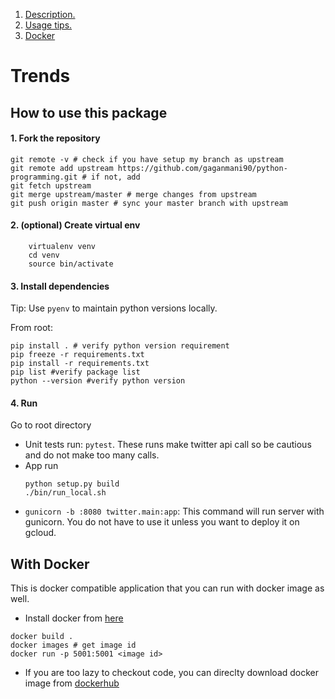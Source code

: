 1. [ Description. ](#trends)
2. [ Usage tips. ](#how-to-use-this-package)
3. [ Docker ](#with-docker)

<a name="trends"></a>
# Trends

<a name="how-to-use-this-package"></a>
## How to use this package
#### 1. Fork the repository 
```shell script
git remote -v # check if you have setup my branch as upstream
git remote add upstream https://github.com/gaganmani90/python-programming.git # if not, add
git fetch upstream 
git merge upstream/master # merge changes from upstream
git push origin master # sync your master branch with upstream
```
#### 2. (optional) Create virtual env
```shell script
    virtualenv venv
    cd venv
    source bin/activate
```
#### 3. Install dependencies
Tip: Use `pyenv` to maintain python versions locally.

From root: 
```shell script
pip install . # verify python version requirement
pip freeze -r requirements.txt 
pip install -r requirements.txt
pip list #verify package list
python --version #verify python version
```

#### 4. Run
Go to root directory
* Unit tests run: `pytest`. These runs make twitter api call so be cautious and do not 
make too many calls.
* App run
    ```shell script
    python setup.py build
    ./bin/run_local.sh
    ```
* `gunicorn -b :8080 twitter.main:app`: This command will run server with gunicorn. You do not have to use it unless
you want to deploy it on gcloud.

<a name="with-docker"></a>
## With Docker 
This is docker compatible application that you can run with docker image as well. 
* Install docker from [here](https://docs.docker.com/get-docker/) 
```shell script
docker build .
docker images # get image id 
docker run -p 5001:5001 <image id>
```

* If you are too lazy to checkout code, you can direclty download docker image from [dockerhub](https://hub.docker.com/repository/docker/gaganmani90/trends/tags)


